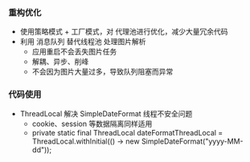 ### 重构优化
- 使用策略模式 + 工厂模式，对 代理池进行优化，减少大量冗余代码
- 利用 消息队列 替代线程池 处理图片解析
  - 应用重启不会丢失图片任务
  - 解耦、异步、削峰
  - 不会因为图片大量过多，导致队列阻塞而异常
  
### 代码使用
- ThreadLocal 解决 SimpleDateFormat 线程不安全问题
  - cookie、session 等数据隔离同样适用
  - private static final ThreadLocal<SimpleDateFormat> dateFormatThreadLocal = ThreadLocal.withInitial(() -> new SimpleDateFormat("yyyy-MM-dd"));
  
